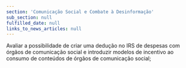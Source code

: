 ```yaml
---
section: 'Comunicação Social e Combate à Desinformação'
sub_section: null
fulfilled_date: null
links_to_news_articles: null
---
```


Avaliar a possibilidade de criar uma dedução no IRS de despesas com órgãos de comunicação social e introduzir modelos de incentivo ao consumo de conteúdos de órgãos de comunicação social;